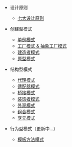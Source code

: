* 设计原则

  * [七大设计原则](docs/design-principle.md)

* 创建型模式

  * [单例模式](docs/singleton-pattern.md)
  * [工厂模式 & 抽象工厂模式](docs/factory-pattern.md)
  * [建造者模式](docs/builder-pattern.md)
  * [原型模式](docs/prototype-pattern.md)

* 结构型模式

  * [代理模式](docs/proxy-pattern.md)
  * [适配器模式](docs/adapter-pattern.md)
  * [桥接模式](docs/bridge-pattern.md)
  * [装饰者模式](docs/decorator-pattern.md)
  * [外观模式](docs/facade-pattern.md)
  * [组合模式](docs/composite-pattern.md)
  * [享元模式](docs/flyweight-pattern.md)

* 行为型模式（更新中...）

  * [模板方法模式](docs/template-method-pattern.md)
  
  <!--  * [命令模式]()
  * [访问者模式]()
  * [迭代器模式]()
  * [观察者模式]()
  * [中介者模式]()
  * [备忘录模式]()
  * [解释器模式]()
  * [状态模式]()
  * [策略模式]()
  * [职责链模式（责任链模式）]() -->

